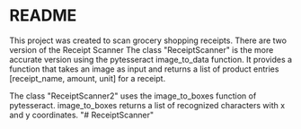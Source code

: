 # README

This project was created to scan grocery shopping receipts. There are two version of the Receipt Scanner
The class "ReceiptScanner" is the more accurate version using the pytesseract image_to_data function. 
It provides a function that takes an image as input and returns a list of product entries [receipt_name, amount, unit] for a receipt.

The class "ReceiptScanner2" uses the image_to_boxes function of pytesseract.
image_to_boxes returns a list of recognized characters with x and y coordinates.
"# ReceiptScanner" 
